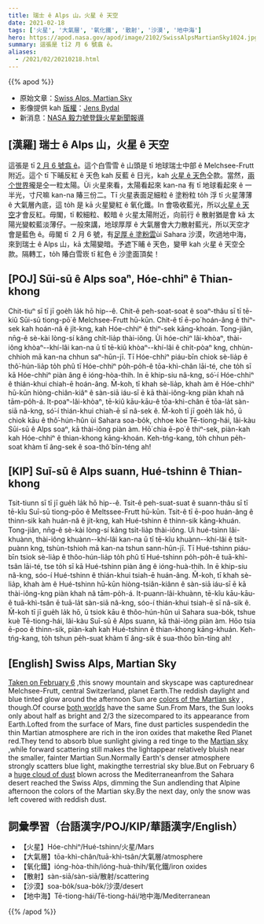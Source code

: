 ```yaml
---
title: 瑞士 ê Alps 山，火星 ê 天空
date: 2021-02-18
tags: ['火星', '大氣層', '氧化鐵', '散射', '沙漠', '地中海']
hero: https://apod.nasa.gov/apod/image/2102/SwissAlpsMartianSky1024.jpg
summary: 這張是 tī2 月 6 號翕 ê。
aliases:
  - /2021/02/20210218.html
---
```


{{% apod %}}

- 原始文章：[Swiss Alps, Martian Sky](https://apod.nasa.gov/apod/ap210218.html)
- 影像提供 kah [版權](https://apod.nasa.gov/apod/lib/about_apod.html#srapply)：[Jens Bydal](https://www.astrobin.com/users/MrPhoton/)
- 新消息：[NASA 毅力號登錄火星新聞報導](https://mars.nasa.gov/mars2020/timeline/landing/watch-online/)

## [漢羅] 瑞士 ê Alps 山，火星 ê 天空

這張是 tī [2 月 6 號翕 ê](https://www.astrobin.com/532fh5/?nc=user)。這个白雪雪 ê 山頭是 tī 地球瑞士中部 ê Melchsee-Frutt 附近。這个 tī 下晡反紅 ê 天色 kah 反藍 ê 日光，kah [火星 ê 天色](http://serious-science.org/what-color-is-the-sky-on-mars-7310)仝款。當然，[兩个世界](https://apod.nasa.gov/apod/ap200802.html)攏是仝一粒太陽。Ùi 火星來看，太陽看起來 kan-na 有 tī 地球看起來 ê 一半光，寸尺嘛 kan-na 賰三份二。Tī 火星表面足細粒 ê 塗粉粒 to̍h 浮 tī 火星薄薄 ê 大氣層內底，這 to̍h 是 kā 火星變紅 ê 氧化鐵。In 會吸收藍光，所以[火星 ê 天空](https://www.jpl.nasa.gov/images/a-moment-frozen-in-time)才會反紅。毋閣，tī 較細粒、較暗 ê 火星太陽附近，向前行 ê 散射猶是會 kā 太陽光變較藍淡薄仔。一般來講，地球厚厚 ê 大氣層會大力散射藍光，所以天空才會是藍色 ê。毋閣 tī  2 月 6 號，有[足厚 ê 塗粉雲](https://earthobservatory.nasa.gov/images/146871/dust-traverses-the-atlantic-ocean)ùi Sahara 沙漠，吹過地中海，來到瑞士 ê Alps 山，kā 太陽變暗。予遮下晡 ê 天色，變甲 kah 火星 ê 天空仝款。隔轉工，to̍h 賰白雪崁 tī 紅色 ê 沙塗面頂矣！

## [POJ] Sūi-sū ê Alps soaⁿ, Hóe-chhiⁿ ê Thian-khong

Chit-tiuⁿ sī tī jī goe̍h la̍k hō hip--ê. Chit-ê peh-soat-soat ê soaⁿ-thâu sī tī tē-kiû Sūi-sū tiong-pō͘ ê Melchsee-Frutt hū-kūn. Chit-ê tī ē-po͘ hoán-âng ê thiⁿ-sek kah hoán-nâ ê ji̍t-kng, kah Hóe-chhiⁿ ê thiⁿ-sek kāng-khoán. Tong-jiân, nn̄g-ê sè-kài lòng-sí kâng chi̍t-lia̍p thài-iông. Ùi hóe-chìⁿ lâi-khòaⁿ, thài-iông khòaⁿ--khí-lâi kan-na ū tī tē-kiû khòaⁿ--khí-lâi ê chi̍t-pòaⁿ kng, chhùn-chhioh mā kan-na chhun saⁿ-hūn-jī. Tī Hóe-chhiⁿ piáu-bīn chiok sè-lia̍p ê thô͘-hún-lia̍p to̍h phû tī Hóe-chhiⁿ po̍h-po̍h-ê tōa-khì-chân lāi-té, che to̍h sī kā Hóe-chhiⁿ piàn âng ê ióng-hòa-thih. In ē khip-siu nâ-kng, só͘-í Hóe-chhiⁿ ê thián-khui chiah-ē hoán-âng. M̄-koh, tī khah sè-lia̍p, khah àm ê Hóe-chhiⁿ hū-kūn hiòng-chiân-kiâⁿ ê sàn-siā iáu-sī ē kā thài-iông-kng piàn khah nâ tām-po̍h-á. It-poaⁿ-lâi-khòaⁿ, tē-kiû kāu-kāu-ê tōa-khì-chân ē tōa-la̍t sàn-siā nâ-kng, só͘-í thián-khui chiah-ē sī nâ-sek ê. M̄-koh tī jī goe̍h la̍k hō, ū chiok kāu ê thô͘-hún-hûn ùi Sahara soa-bo̍k, chhoe kòe Tē-tiong-hái, lâi-kàu Sūi-sū ê Alps soaⁿ, kā thài-iông piàn àm. Hō͘ chia ē-po͘ ê thiⁿ-sek, piàn-kah kah Hóe-chhiⁿ ê thian-khong kāng-khoán. Keh-tńg-kang, to̍h chhun pe̍h-soat khàm tī âng-sek ê soa-thô͘ bīn-téng ah!

## [KIP] Suī-sū ê Alps suann, Hué-tshinn ê Thian-khong

Tsit-tiunn sī tī jī gue̍h la̍k hō hip--ê. Tsit-ê peh-suat-suat ê suann-thâu sī tī tē-kîu Suī-sū tiong-pōo ê Meltssee-Frutt hū-kūn. Tsit-ê tī ē-poo huán-âng ê thinn-sik kah huán-nâ ê ji̍t-kng, kah Hué-tshinn ê thinn-sik kāng-khuán. Tong-jiân, nn̄g-ê sè-kài lòng-sí kâng tsi̍t-lia̍p thài-iông. Uì hué-tsìnn lâi-khuànn, thài-iông khuànn--khí-lâi kan-na ū tī tē-kîu khuànn--khí-lâi ê tsi̍t-puànn kng, tshùn-tshioh mā kan-na tshun sann-hūn-jī. Tī Hué-tshinn piáu-bīn tsiok sè-lia̍p ê thôo-hún-lia̍p to̍h phû tī Hué-tshinn po̍h-po̍h-ê tuā-khì-tsân lāi-té, tse to̍h sī kā Hué-tshinn piàn âng ê ióng-huà-thih. In ē khip-siu nâ-kng, sóo-í Hué-tshinn ê thián-khui tsiah-ē huán-âng. M̄-koh, tī khah sè-lia̍p, khah àm ê Hué-tshinn hū-kūn hiòng-tsiân-kiânn ê sàn-siā iáu-sī ē kā thài-iông-kng piàn khah nâ tām-po̍h-á. It-puann-lâi-khuànn, tē-kîu kāu-kāu-ê tuā-khì-tsân ē tuā-la̍t sàn-siā nâ-kng, sóo-í thián-khui tsiah-ē sī nâ-sik ê. M̄-koh tī jī gue̍h la̍k hō, ū tsiok kāu ê thôo-hún-hûn uì Sahara sua-bo̍k, tshue kuè Tē-tiong-hái, lâi-kàu Suī-sū ê Alps suann, kā thài-iông piàn àm. Hōo tsia ē-poo ê thinn-sik, piàn-kah kah Hué-tshinn ê thian-khong kāng-khuán. Keh-tńg-kang, to̍h tshun pe̍h-suat khàm tī âng-sik ê sua-thôo bīn-tíng ah!

## [English] Swiss Alps, Martian Sky 

[Taken on February 6](https://www.astrobin.com/532fh5/?nc=user) ,this snowy mountain and skyscape was capturednear Melchsee-Frutt, central Switzerland, planet Earth.The reddish daylight and blue tinted glow around the afternoon Sun are [colors of the Martian sky](http://serious-science.org/what-color-is-the-sky-on-mars-7310) , though.Of course [both worlds](https://apod.nasa.gov/apod/fap/ap200802.html) have the same Sun.From Mars, the Sun looks only about half as bright and 2/3 the sizecompared to its appearance from Earth.Lofted from the surface of Mars, fine dust particles suspendedin the thin Martian atmosphere are rich in the iron oxides that makethe Red Planet red.They tend to absorb blue sunlight giving a red tinge to the [Martian sky](https://www.jpl.nasa.gov/images/a-moment-frozen-in-time) ,while forward scattering still makes the lightappear relatively bluish near the smaller, fainter Martian Sun.Normally Earth's denser atmosphere strongly scatters blue light, makingthe terrestrial sky blue.But on February 6 a [huge cloud of dust](https://earthobservatory.nasa.gov/images/146871/dust-traverses-the-atlantic-ocean) blown across the Mediterraneanfrom the Sahara desert reached the Swiss Alps, dimming the Sun andlending that Alpine afternoon the colors of the Martian sky.By the next day, only the snow was left covered with reddish dust.

## 詞彙學習（台語漢字/POJ/KIP/華語漢字/English）

- 【火星】Hóe-chhiⁿ/Hué-tshinn/火星/Mars
- 【大氣層】tōa-khì-chân/tuā-khì-tsân/大氣層/atmosphere
- 【氧化鐵】ióng-hòa-thih/ióng-huà-thih/氧化鐵/iron oxides
- 【散射】sàn-siā/sàn-siā/散射/scattering
- 【沙漠】soa-bo̍k/sua-bo̍k/沙漠/desert
- 【地中海】Tē-tiong-hái/Tē-tiong-hái/地中海/Mediterranean

{{% /apod %}}
